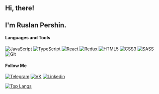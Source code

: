 ## Hi, there! 
## I'm Ruslan Pershin.
#### Languages and Tools 
![JavaScript](https://img.shields.io/badge/-JavaScript-282c34?style=for-the-badge&logo=javascript)
![TypeScript](https://img.shields.io/badge/-TypeScript-282c34?style=for-the-badge&logo=typescript)
![React](https://img.shields.io/badge/-React-282c34?style=for-the-badge&logo=react)
![Redux](https://img.shields.io/badge/-Redux-282c34?style=for-the-badge&logo=redux)
![HTML5](https://img.shields.io/badge/-HTML5-282c34?style=for-the-badge&logo=HTML5)
![CSS3](https://img.shields.io/badge/-CSS3-282c34?style=for-the-badge&logo=CSS3)
![SASS](https://img.shields.io/badge/-SASS-282c34?style=for-the-badge&logo=sass)
![Git](https://img.shields.io/badge/-Git-282c34?style=for-the-badge&logo=git)



#### Follow Me
[![Telegram](https://img.shields.io/badge/-Telegram-282c34?style=for-the-badge&logo=telegram)](https://t.me/ruslanpershin)
[![VK](https://img.shields.io/badge/-VK-282c34?style=for-the-badge&logo=vk)](https://vk.com/rus_pershin)
[![Linkedin](https://img.shields.io/badge/-Linkedin-282c34?style=for-the-badge&logo=linkedin)](https://www.linkedin.com/in/%D1%80%D1%83%D1%81%D0%BB%D0%B0%D0%BD-%D0%BF%D0%B5%D1%80%D1%88%D0%B8%D0%BD-47a97a213/)

[![Top Langs](https://github-readme-stats.vercel.app/api/top-langs/?username=RuslanPer&theme=tokyonight)](https://github.com/anuraghazra/github-readme-stats)
